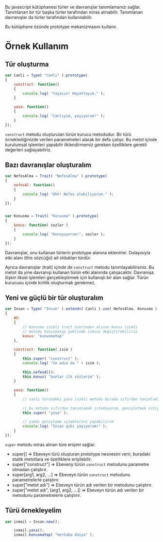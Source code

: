 Bu javascript kütüphanesi türler ve davranışlar tanımlamanızı sağlar. Tanımlanan bir tür başka
türler tarafından miras alınabilir. Tanımlanan davranışlar da türler tarafından kullanılabilir.

Bu kütüphane özünde prototype mekanizmasını kullanır.

# Örnek Kullanım
## Tür oluşturma
```javascript
var Canli = Type( "Canli" ).prototype(
{
    construct: function()
    {
        console.log( "Yaşasın! Hayattayım." );
    }
    
    yasa: function()
    {
        console.log( "Canlıyım, yaşıyorum!" );
    }
});
```

`construct` metodu oluşturulan türün kurucu metodudur. Bir türü örneklediğinizde verilen
parametreleri alarak bir defa çalışır. Bu metot içinde kurulumsal işlemleri yapabilir
ilklendirmemiz gereken özelliklere gerekli değerleri sağlayabiliriz.

## Bazı davranışlar oluşturalım
```javascript
var NefesAlma = Trait( "NefesAlma" ).prototype(
{
    nefesAl: function()
    {
        console.log( "Ohh! Nefes alabiliyorum." );
    }
});


var Konusma = Trait( "Konusma" ).prototype(
{
    konus: function( sozler )
    {
        console.log( "Konuşuyorum!", sozler );
    }
});
```

Davranışlar, onu kullanan türlerin prototype alanına eklenirler. Dolayısıyla etki alanı
(this sözcüğü) ait oldukları türdür.

Ayrıca davranışlar (trait) içinde de `construct` metodu tanımlayabilirsiniz. Bu metot da
yine davranışı kullanan türün etki alanında çalışacaktır. Davranışa ilişkin ilksel işlemleri
gerçekleştirmek için kullanışlı bir alan sağlar. Türün kurucusu içinde kirlilik oluşturmak
gerekmez.

## Yeni ve güçlü bir tür oluşturalım
```javascript
var Insan = Type( "Insan" ).extends( Canli ).use( NefesAlma, Konusma ).prototype(
{
    AS:
    {
        // Konusma isimli trait üzerinden alınan konus isimli
        // metodu konusmaYap şeklinde ismini değiştirebiliriz
        konus: "konusmaYap"
    },
    
    construct: function( isim )
    {
        this.super( "construct" );
        console.log( "Ve adım da " + isim );
        
        this.nefesAl();
        this.konus( "bunlar ilk sözlerim" );
    }
    
    yasa: function()
    {
        // canlı türündeki yasa isimli metodu burada sıfırdan tanımladık
        
        // bu metodu sıfırdan tanımlamak istemiyorum, genişletmek istiyorum
        this.super( "yasa" );
        
        // şimdi genişleme işlemlerini yapabilirim
        console.log( "İnsan gibi yaşıyorum!" );
    }
});
```

`super` metodu miras alınan türe erişimi sağlar.

* super[]                => Ebeveyn türü oluşturan prototype nesnesini verir, buradaki statik metotlara ve özelliklere erişilebilir.
* super["construct"]     => Ebeveny türün `construct` metodunu parametre olmadan çalıştırır.
* super[arg1, arg2, ...] => Ebeveyn türün `construct` metodunu parametrelerle çalıştırır.
* super["metot adı"]     => Ebeveyn türün adı verilen bir metodunu çalıştırır.
* super["metot adı", [arg1, arg2, ...]] => Ebeveyn türün adı verilen bir metodunu parametrelerle çalıştırır.

## Türü örnekleyelim
```javascript
var ismail = Insan.new();

    ismail.yasa();
    ismail.konusmaYap( "merhaba dünya" );
```

